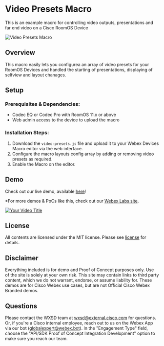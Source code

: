 
# Video Presets Macro

This is an example macro for controlling video outputs, presentations and far end video on a Cisco RoomOS Device

![Video Presets Macro](https://github.com/user-attachments/assets/9d13bc7c-b06d-4855-9d1c-0d401dab0003)

## Overview

This macro easily lets you configurea an array of video presets for your RoomOS Devices and handled the starting of presentations, displaying of selfview and layout chanages.


## Setup

### Prerequisites & Dependencies: 

- Codec EQ or Codec Pro with RoomOS 11.x or above
- Web admin access to the device to upload the macro


### Installation Steps:

1. Download the ``video-presets.js`` file and upload it to your Webex Devices Macro editor via the web interface.
2. Configure the macro layouts config array by adding or removing video presets as required.
3. Enable the Macro on the editor.
    
    
## Demo

<!-- Insert link to the website below (if deployed). -->
Check out our live demo, available [here](<insert link>)!

<!-- Keep the following statement -->
*For more demos & PoCs like this, check out our [Webex Labs site](https://collabtoolbox.cisco.com/webex-labs).


<!-- Update your vidcast title, video screenshot, vidcast/youtube link & name -->
[![Your Video Title ](assets/peer_support_main.PNG)](https://www.youtube.com/watch?v=SqZhiC8jHhU&t=10s, "<insert demo name here>")



## License

All contents are licensed under the MIT license. Please see [license](LICENSE) for details.


## Disclaimer

Everything included is for demo and Proof of Concept purposes only. Use of the site is solely at your own risk. This site may contain links to third party content, which we do not warrant, endorse, or assume liability for. These demos are for Cisco Webex use cases, but are not Official Cisco Webex Branded demos.


## Questions
Please contact the WXSD team at [wxsd@external.cisco.com](mailto:wxsd@external.cisco.com?subject=RepoName) for questions. Or, if you're a Cisco internal employee, reach out to us on the Webex App via our bot (globalexpert@webex.bot). In the "Engagement Type" field, choose the "API/SDK Proof of Concept Integration Development" option to make sure you reach our team. 
